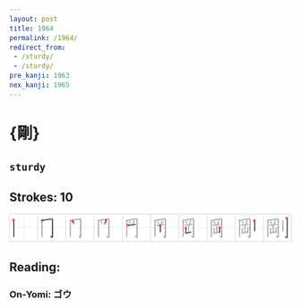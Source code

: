 ```yaml
---
layout: post
title: 1964
permalink: /1964/
redirect_from:
 - /sturdy/
 - /sturdy/
pre_kanji: 1963
nex_kanji: 1965
---
```


# {剛}

## `sturdy`

## Strokes: 10

<div class="stroke"><img src="../images/E5899B.png" /></div>

## Reading:

### On-Yomi: ゴウ
